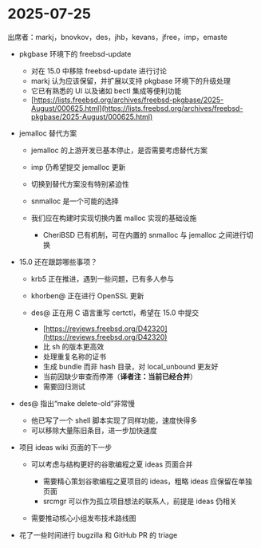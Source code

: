 # 2025-07-25

出席者：markj，bnovkov，des，jhb，kevans，jfree，imp，emaste

* pkgbase 环境下的 freebsd-update

  * 对在 15.0 中移除 freebsd-update 进行讨论
  * markj 认为应该保留，并扩展以支持 pkgbase 环境下的升级处理
  * 它已有熟悉的 UI 以及诸如 bectl 集成等便利功能
  * [https://lists.freebsd.org/archives/freebsd-pkgbase/2025-August/000625.html](https://lists.freebsd.org/archives/freebsd-pkgbase/2025-August/000625.html)

* jemalloc 替代方案

  * jemalloc 的上游开发已基本停止，是否需要考虑替代方案
  * imp 仍希望提交 jemalloc 更新
  * 切换到替代方案没有特别紧迫性
  * snmalloc 是一个可能的选择
  * 我们应在构建时实现切换内置 malloc 实现的基础设施

    * CheriBSD 已有机制，可在内置的 snmalloc 与 jemalloc 之间进行切换

* 15.0 还在跟踪哪些事项？

  * krb5 正在推进，遇到一些问题，已有多人参与
  * khorben@ 正在进行 OpenSSL 更新
  * des@ 正在用 C 语言重写 certctl，希望在 15.0 中提交

    * [https://reviews.freebsd.org/D42320](https://reviews.freebsd.org/D42320)
    * 比 sh 的版本更高效
    * 处理重复名称的证书
    * 生成 bundle 而非 hash 目录，对 local\_unbound 更友好
    * 当前因缺少审查而停滞（**译者注：当前已经合并**）
    * 需要回归测试

* des@ 指出“make delete-old”非常慢

  * 他已写了一个 shell 脚本实现了同样功能，速度快得多
  * 可以移除大量陈旧条目，进一步加快速度

* 项目 ideas wiki 页面的下一步

  * 可以考虑与结构更好的谷歌编程之夏 ideas 页面合并

    * 需要精心策划谷歌编程之夏项目的 ideas，粗略 ideas 应保留在单独页面
    * srcmgr 可以作为孤立项目想法的联系人，前提是 ideas 仍相关
  * 需要推动核心小组发布技术路线图

* 花了一些时间进行 bugzilla 和 GitHub PR 的 triage
